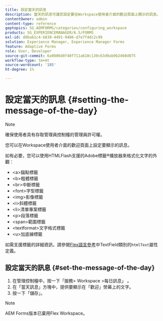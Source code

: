 ```yaml
---
title: 設定當天的訊息
description: 當天的訊息可讓您設定要在Workspace使用者介面的歡迎頁面上顯示的訊息。
contentOwner: admin
content-type: reference
geptopics: SG_AEMFORMS/categories/configuring_workspace
products: SG_EXPERIENCEMANAGER/6.5/FORMS
exl-id: d8bab1c4-b830-4491-9486-d7e7f4dc2c99
solution: Experience Manager, Experience Manager Forms
feature: Adaptive Forms
role: User, Developer
source-git-commit: 6a9806d8f40f711a610c130c63d9ab9b2460d075
workflow-type: tm+mt
source-wordcount: '185'
ht-degree: 1%

---
```


# 設定當天的訊息 {#setting-the-message-of-the-day}

>[!NOTE]
> 
> 確保使用者具有存取管理員控制檯的管理員許可權。

您可以在Workspace使用者介面的歡迎頁面上設定要顯示的訊息。

如有必要，您可以使用HTMLFlash支援的Adobe標籤®播放器來格式化文字的外觀：

* &lt;a>錨點標籤
* &lt;b>粗體標籤
* &lt;br>中斷標籤
* &lt;font>字型標籤
* &lt;img>影像標籤
* &lt;i>斜體標籤
* &lt;li>清單專案標籤
* &lt;p>段落標籤
* &lt;span>範圍標籤
* &lt;textformat>文字格式標籤
* &lt;u>加底線標籤

如需支援標籤的詳細資訊，請參閱[Flex語言參考](https://flex.apache.org/)中TextField類別的`htmlText`屬性定義。

## 設定當天的訊息 {#set-the-message-of-the-day}

1. 在管理控制檯中，按一下「服務> Workspace >每日訊息」 。
1. 在「當天訊息」方塊中，提供要顯示在「歡迎」熒幕上的文字。
1. 按一下「儲存」。

>[!NOTE]
>
>AEM Forms版本已棄用Flex Workspace。
